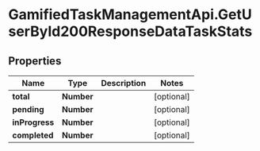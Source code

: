 # GamifiedTaskManagementApi.GetUserById200ResponseDataTaskStats

## Properties

Name | Type | Description | Notes
------------ | ------------- | ------------- | -------------
**total** | **Number** |  | [optional] 
**pending** | **Number** |  | [optional] 
**inProgress** | **Number** |  | [optional] 
**completed** | **Number** |  | [optional] 


